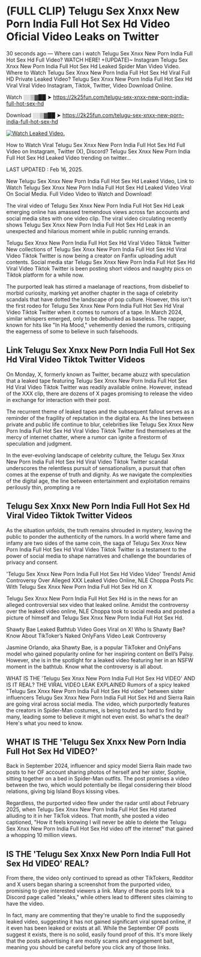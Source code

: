 # (FULL CLIP) Telugu Sex Xnxx New Porn India Full Hot Sex Hd Video Oficial Video Leaks on Twitter

30 seconds ago — Where can i watch Telugu Sex Xnxx New Porn India Full Hot Sex Hd Full Video? WATCH HERE! +(UPDATE)~ Instagram Telugu Sex Xnxx New Porn India Full Hot Sex Hd Leaked Spider Man Video Video. Where to Watch Telugu Sex Xnxx New Porn India Full Hot Sex Hd Viral Full HD Private Leaked Video? Telugu Sex Xnxx New Porn India Full Hot Sex Hd Viral Viral Video Instagram, Tiktok, Twitter, Video Download Online.

Watch ░░▒▓██ ➤ https://2k25fun.com/telugu-sex-xnxx-new-porn-india-full-hot-sex-hd

Download ░░▒▓██ ➤ https://2k25fun.com/telugu-sex-xnxx-new-porn-india-full-hot-sex-hd

[![Watch Leaked Video.](https://miro.medium.com/v2/resize:fit:828/format:webp/1*cilzJN44JGOrTw9NJCrNHA.gif "Watch Leaked Video")](https://2k25fun.com/telugu-sex-xnxx-new-porn-india-full-hot-sex-hd)

How to Watch Viral Telugu Sex Xnxx New Porn India Full Hot Sex Hd Full Video on Instagram, Twitter (X), Discord? Telugu Sex Xnxx New Porn India Full Hot Sex Hd Leaked Video trending on twitter...

LAST UPDATED : Feb 16, 2025.

New Telugu Sex Xnxx New Porn India Full Hot Sex Hd Leaked Video, Link to Watch Telugu Sex Xnxx New Porn India Full Hot Sex Hd Leaked Video Viral On Social Media. Full Video Video to Watch and Download!

The viral video of Telugu Sex Xnxx New Porn India Full Hot Sex Hd Leak emerging online has amassed tremendous views across fan accounts and social media sites with one video clip. The viral video circulating recently shows Telugu Sex Xnxx New Porn India Full Hot Sex Hd Leak in an unexpected and hilarious moment while in public running errands.

Telugu Sex Xnxx New Porn India Full Hot Sex Hd Viral Video Tiktok Twitter New collections of Telugu Sex Xnxx New Porn India Full Hot Sex Hd Viral Video Tiktok Twitter is now being a creator on Fanfix uploading adult contents. Social media star Telugu Sex Xnxx New Porn India Full Hot Sex Hd Viral Video Tiktok Twitter is been posting short videos and naughty pics on Tiktok platform for a while now.

The purported leak has stirred a maelanage of reactions, from disbelief to morbid curiosity, marking yet another chapter in the saga of celebrity scandals that have dotted the landscape of pop culture. However, this isn't the first rodeo for Telugu Sex Xnxx New Porn India Full Hot Sex Hd Viral Video Tiktok Twitter when it comes to rumors of a tape. In March 2024, similar whispers emerged, only to be debunked as baseless. The rapper, known for hits like "In Ha Mood," vehemently denied the rumors, critiquing the eagerness of some to believe in such falsehoods.

## Link Telugu Sex Xnxx New Porn India Full Hot Sex Hd Viral Video Tiktok Twitter Videos

On Monday, X, formerly known as Twitter, became abuzz with speculation that a leaked tape featuring Telugu Sex Xnxx New Porn India Full Hot Sex Hd Viral Video Tiktok Twitter was readily available online. However, instead of the XXX clip, there are dozens of X pages promising to release the video in exchange for interaction with their post.

The recurrent theme of leaked tapes and the subsequent fallout serves as a reminder of the fragility of reputation in the digital era. As the lines between private and public life continue to blur, celebrities like Telugu Sex Xnxx New Porn India Full Hot Sex Hd Viral Video Tiktok Twitter find themselves at the mercy of internet chatter, where a rumor can ignite a firestorm of speculation and judgment.

In the ever-evolving landscape of celebrity culture, the Telugu Sex Xnxx New Porn India Full Hot Sex Hd Viral Video Tiktok Twitter scandal underscores the relentless pursuit of sensationalism, a pursuit that often comes at the expense of truth and dignity. As we navigate the complexities of the digital age, the line between entertainment and exploitation remains perilously thin, prompting a re

##  Telugu Sex Xnxx New Porn India Full Hot Sex Hd Viral Video Tiktok Twitter Videos

As the situation unfolds, the truth remains shrouded in mystery, leaving the public to ponder the authenticity of the rumors. In a world where fame and infamy are two sides of the same coin, the saga of Telugu Sex Xnxx New Porn India Full Hot Sex Hd Viral Video Tiktok Twitter is a testament to the power of social media to shape narratives and challenge the boundaries of privacy and consent.

'Telugu Sex Xnxx New Porn India Full Hot Sex Hd Video Video' Trends! Amid Controversy Over Alleged XXX Leaked Video Online, NLE Choppa Posts Pic With Telugu Sex Xnxx New Porn India Full Hot Sex Hd on X

Telugu Sex Xnxx New Porn India Full Hot Sex Hd is in the news for an alleged controversial sex video that leaked online. Amidst the controversy over the leaked video online, NLE Choppa took to social media and posted a picture of himself and Telugu Sex Xnxx New Porn India Full Hot Sex Hd.

Shawty Bae Leaked Bathtub Video Goes Viral on X! Who Is Shawty Bae? Know About TikToker’s Naked OnlyFans Video Leak Controversy

Jasmine Orlando, aka Shawty Bae, is a popular TikToker and OnlyFans model who gained popularity online for her inspiring content on Bell’s Palsy. However, she is in the spotlight for a leaked video featuring her in an NSFW moment in the bathtub. Know what the controversy is all about.

WHAT IS THE 'Telugu Sex Xnxx New Porn India Full Hot Sex Hd VIDEO' AND IS IT REAL? THE VIRAL VIDEO LEAK EXPLAINED Rumors of a spicy leaked "Telugu Sex Xnxx New Porn India Full Hot Sex Hd video" between sister influencers Telugu Sex Xnxx New Porn India Full Hot Sex Hd and Sierra Rain are going viral across social media. The video, which purportedly features the creators in Spider-Man costumes, is being touted as hard to find by many, leading some to believe it might not even exist. So what's the deal? Here's what you need to know.

## WHAT IS THE 'Telugu Sex Xnxx New Porn India Full Hot Sex Hd VIDEO?'

Back in September 2024, influencer and spicy model Sierra Rain made two posts to her OF account sharing photos of herself and her sister, Sophie, sitting together on a bed in Spider-Man outfits. The post promises a video between the two, which would potentially be illegal considering their blood relations, giving big Island Boys kissing vibes.

Regardless, the purported video flew under the radar until about February 2025, when Telugu Sex Xnxx New Porn India Full Hot Sex Hd started alluding to it in her TikTok videos. That month, she posted a video captioned, "How it feels knowing I will never be able to delete the Telugu Sex Xnxx New Porn India Full Hot Sex Hd video off the internet" that gained a whopping 10 million views.

## IS THE 'Telugu Sex Xnxx New Porn India Full Hot Sex Hd VIDEO' REAL?

From there, the video only continued to spread as other TikTokers, Redditor and X users began sharing a screenshot from the purported video, promising to give interested viewers a link. Many of these posts link to a Discord page called "xleaks," while others lead to different sites claiming to have the video.

In fact, many are commenting that they're unable to find the supposedly leaked video, suggesting it has not gained significant viral spread online, if it even has been leaked or exists at all. While the September OF posts suggest it exists, there is no solid, easily found proof of this. It's more likely that the posts advertising it are mostly scams and engagement bait, meaning you should be careful before you click any of those links.